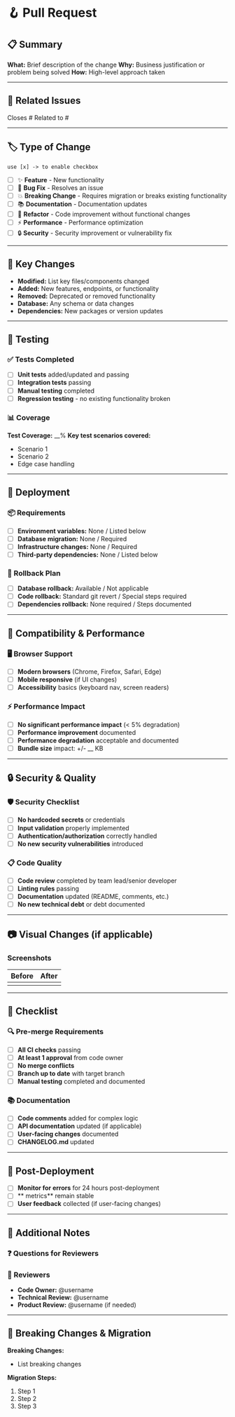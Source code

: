 # 🪝 Pull Request

## 📋 Summary
<!-- Clear description of what this PR accomplishes and why it's needed -->

**What:** Brief description of the change
**Why:** Business justification or problem being solved
**How:** High-level approach taken

---

## 🔗 Related Issues
Closes #
Related to #

---

## 🏷️ Type of Change 
    use [x] -> to enable checkbox
- [ ] ✨ **Feature** - New functionality
- [ ] 🐛 **Bug Fix** - Resolves an issue
- [ ] 💥 **Breaking Change** - Requires migration or breaks existing functionality
- [ ] 📚 **Documentation** - Documentation updates
- [ ] 🔧 **Refactor** - Code improvement without functional changes
- [ ] ⚡ **Performance** - Performance optimization
- [ ] 🔒 **Security** - Security improvement or vulnerability fix

---

## 🔧 Key Changes
<!-- List the main technical changes made -->
- **Modified:** List key files/components changed
- **Added:** New features, endpoints, or functionality
- **Removed:** Deprecated or removed functionality
- **Database:** Any schema or data changes
- **Dependencies:** New packages or version updates

---

## 🧪 Testing
### ✅ Tests Completed
- [ ] **Unit tests** added/updated and passing
- [ ] **Integration tests** passing
- [ ] **Manual testing** completed
- [ ] **Regression testing** - no existing functionality broken

### 📊 Coverage
**Test Coverage:** __%
**Key test scenarios covered:**
- Scenario 1
- Scenario 2
- Edge case handling

---

## 🚀 Deployment
### 📦 Requirements
- [ ] **Environment variables:** None / Listed below
- [ ] **Database migration:** None / Required
- [ ] **Infrastructure changes:** None / Required
- [ ] **Third-party dependencies:** None / Listed below

### 🔄 Rollback Plan
<!-- How to rollback if issues arise -->
- [ ] **Database rollback:** Available / Not applicable
- [ ] **Code rollback:** Standard git revert / Special steps required
- [ ] **Dependencies rollback:** None required / Steps documented

---

## 📱 Compatibility & Performance
### 🖥️ Browser Support
- [ ] **Modern browsers** (Chrome, Firefox, Safari, Edge)
- [ ] **Mobile responsive** (if UI changes)
- [ ] **Accessibility** basics (keyboard nav, screen readers)

### ⚡ Performance Impact
- [ ] **No significant performance impact** (< 5% degradation)
- [ ] **Performance improvement** documented
- [ ] **Performance degradation** acceptable and documented
- [ ] **Bundle size** impact: +/- __ KB

---

## 🔒 Security & Quality
### 🛡️ Security Checklist
- [ ] **No hardcoded secrets** or credentials
- [ ] **Input validation** properly implemented
- [ ] **Authentication/authorization** correctly handled
- [ ] **No new security vulnerabilities** introduced

### 📋 Code Quality
- [ ] **Code review** completed by team lead/senior developer
- [ ] **Linting rules** passing
- [ ] **Documentation** updated (README, comments, etc.)
- [ ] **No new technical debt** or debt documented

---

## 📷 Visual Changes (if applicable)
### Screenshots
| Before | After |
|--------|--------|
| <!-- Screenshot --> | <!-- Screenshot --> |

---

## 📝 Checklist
### 🔍 Pre-merge Requirements
- [ ] **All CI checks** passing
- [ ] **At least 1 approval** from code owner
- [ ] **No merge conflicts**
- [ ] **Branch up to date** with target branch
- [ ] **Manual testing** completed and documented

### 📚 Documentation
- [ ] **Code comments** added for complex logic
- [ ] **API documentation** updated (if applicable)
- [ ] **User-facing changes** documented
- [ ] **CHANGELOG.md** updated

---

## 🎯 Post-Deployment
- [ ] **Monitor for errors** for 24 hours post-deployment
- [ ] ** metrics** remain stable
- [ ] **User feedback** collected (if user-facing changes)

---

## 💬 Additional Notes
<!-- Any other context reviewers should know -->

### ❓ Questions for Reviewers
<!-- Specific areas where you'd like focused feedback -->

### 🤝 Reviewers
- **Code Owner:** @username
- **Technical Review:** @username
- **Product Review:** @username (if needed)

---

## 🔄 Breaking Changes & Migration
<!-- Only fill out if breaking changes exist -->
**Breaking Changes:**
- List breaking changes

**Migration Steps:**
1. Step 1
2. Step 2
3. Step 3
